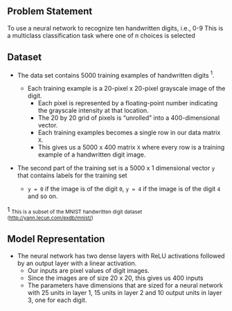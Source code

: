 ## Problem Statement
To use a neural network to recognize ten handwritten digits, i.e., 0-9
This is a multiclass classification task where one of n choices is selected  
  
## Dataset  
- The data set contains 5000 training examples of handwritten digits $^1$.  

    - Each training example is a 20-pixel x 20-pixel grayscale image of the digit. 
        - Each pixel is represented by a floating-point number indicating the grayscale intensity at that location. 
        - The 20 by 20 grid of pixels is “unrolled” into a 400-dimensional vector. 
        - Each training examples becomes a single row in our data matrix `X`. 
        - This gives us a 5000 x 400 matrix `X` where every row is a training example of a handwritten digit image.
  
- The second part of the training set is a 5000 x 1 dimensional vector `y` that contains labels for the training set
    - `y = 0` if the image is of the digit `0`, `y = 4` if the image is of the digit `4` and so on.

1 <sub> This is a subset of the MNIST handwritten digit dataset (http://yann.lecun.com/exdb/mnist/)</sub>
  
  
## Model Representation  
- The neural network has two dense layers with ReLU activations followed by an output layer with a linear activation. 
    - Our inputs are pixel values of digit images.
    - Since the images are of size $20$ x $20$, this gives us $400$ inputs
    - The parameters have dimensions that are sized for a neural network with $25$ units in layer 1, $15$ units in layer 2 and $10$ output units in layer 3, one for each digit.
